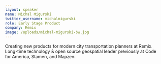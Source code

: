 ```yaml
---
layout: speaker
name: Michal Migurski
twitter_username: michalmigurski
role: Early Stage Product
company: Remix
image: /uploads/michal-migurski-bw.jpg
---
```


Creating new products for modern city transportation planners at Remix. Long-time technology & open source geospatial leader previously at Code for America, Stamen, and Mapzen.